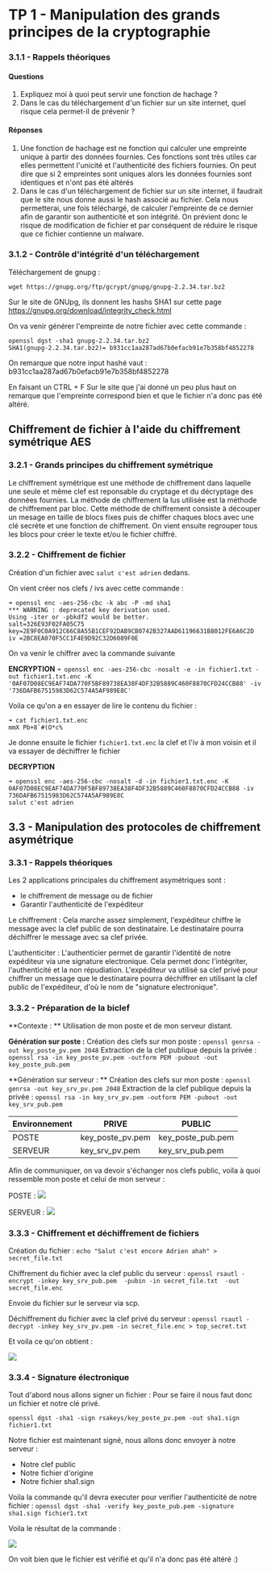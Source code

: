 # TP 1  -  Manipulation des grands principes de la cryptographie

### 3.1.1 - Rappels théoriques

#### Questions

1. Expliquez moi à quoi peut servir une fonction de hachage ? 
2. Dans le cas du téléchargement d'un fichier sur un site internet, quel risque cela permet-il de prévenir ?

#### Réponses

1. Une fonction de hachage est ne fonction qui calculer une empreinte unique à partir des données fournies. Ces fonctions sont très utiles car elles permettent l'unicité et l'authenticité des fichiers fournies. On peut dire que si 2 empreintes sont uniques alors les données fournies sont identiques et n'ont pas été altérés
2. Dans le cas d'un téléchargement de fichier sur un site internet, il faudrait que le site nous donne aussi le hash associé au fichier. Cela nous permetterai, une fois téléchargé, de calculer l'empreinte de ce dernier afin de garantir son authenticité et son intégrité. On prévient donc le risque de modification de fichier et par conséquent de réduire le risque que ce fichier contienne un malware.

### 3.1.2 - Contrôle d'intégrité d'un téléchargement

Téléchargement de gnupg : 

`wget https://gnupg.org/ftp/gcrypt/gnupg/gnupg-2.2.34.tar.bz2`

Sur le site de GNUpg, ils donnent les hashs SHA1 sur cette page https://gnupg.org/download/integrity_check.html

On va venir générer l'empreinte de notre fichier avec cette commande : 

```
openssl dgst -sha1 gnupg-2.2.34.tar.bz2 
SHA1(gnupg-2.2.34.tar.bz2)= b931cc1aa287ad67b0efacb91e7b358bf4852278
```

On remarque que notre input hashé vaut  : b931cc1aa287ad67b0efacb91e7b358bf4852278

En faisant un CTRL + F Sur le site que j'ai donné un peu plus haut on remarque que l'empreinte correspond bien et que le fichier n'a donc pas été altéré.


## Chiffrement de fichier à l'aide du chiffrement symétrique AES

### 3.2.1 - Grands principes du chiffrement symétrique

Le chiffrement symétrique est une méthode de chiffrement dans laquelle une seule et même clef est reponsable du cryptage et du décryptage des données fournies.
La méthode de chiffrement la lus utilisée est la méthode de chiffrement par bloc. Cette méthode de chiffrement consiste à découper un mesage en taille de blocs fixes puis de chiffer chaques blocs avec une clé secrète et une fonction de chiffrement. On vient ensuite regrouper tous les blocs pour créer le texte et/ou le fichier chiffré. 


### 3.2.2 -  Chiffrement de fichier 

Création d'un fichier avec `salut c'est adrien` dedans. 

On vient créer nos clefs / ivs avec cette commande : 

```
➜ openssl enc -aes-256-cbc -k abc -P -md sha1
*** WARNING : deprecated key derivation used.
Using -iter or -pbkdf2 would be better.
salt=326E93F02FA05C75
key=2E9F0C0A912C66C8A55B1CEF92DAB9CB0742B327AAD61196631B8012FE6A6C2D
iv =2BC8EA070F5CC1F4E9D92C32D6089F0E
```

On va venir le chiffrer avec la commande suivante

**ENCRYPTION**
`➜ openssl enc -aes-256-cbc -nosalt -e -in fichier1.txt -out fichier1.txt.enc -K '0AF07D08EC9EAF74DA770F5BF89738EA38F4DF32B5889C460F8870CFD24CCB88' -iv '736DAFB67515983D62C574A5AF989E8C'`

Voila ce qu'on a en essayer de lire le contenu du fichier : 
```
➜ cat fichier1.txt.enc 
mmX Pb+8`#(O*c%
```


Je donne ensuite le fichier `fichier1.txt.enc` la clef et l'iv à mon voisin et il va essayer de déchiffrer le fichier

**DECRYPTION**
```
➜ openssl enc -aes-256-cbc -nosalt -d -in fichier1.txt.enc -K 0AF07D08EC9EAF74DA770F5BF89738EA38F4DF32B5889C460F8870CFD24CCB88 -iv 736DAFB67515983D62C574A5AF989E8C
salut c'est adrien
````

## 3.3 - Manipulation des protocoles de chiffrement asymétrique

### 3.3.1 -  Rappels théoriques

Les 2 applications principales du chiffrement asymétriques sont : 
 - le chiffrement de message ou de fichier
 - Garantir l'authenticité de l'expéditeur

Le chiffrement : 
Cela marche assez simplement, l'expéditeur chiffre le message avec la clef public de son destinataire. Le destinataire pourra déchiffrer le message avec sa clef privée.

L'authenticiter : 
L'authenticier permet de garantir l'identité de notre expéditeur via une signature electronique. Cela permet donc l'intégriter, l'authenticité et la non répudiation. L'expéditeur va utilisé sa clef privé pour chiffrer un message que le destinataire pourra déchiffrer en utilisant la clef public de l'expéditeur, d'où le nom de "signature electronique".

### 3.3.2 - Préparation de la biclef

**Contexte : **
Utilisation de mon poste et de mon serveur distant.

**Génération sur poste :** 
Création des clefs sur mon poste :
`openssl genrsa -out key_poste_pv.pem 2048`
Extraction de la clef publique depuis la privée : 
`openssl rsa -in key_poste_pv.pem -outform PEM -pubout -out key_poste_pub.pem`

**Génération sur serveur : **
Création des clefs sur mon poste :
`openssl genrsa -out key_srv_pv.pem 2048`
Extraction de la clef publique depuis la privée : 
`openssl rsa -in key_srv_pv.pem -outform PEM -pubout -out key_srv_pub.pem`



| Environnement | PRIVE | PUBLIC |
| -------- | -------- | -------- |
| POSTE    | key_poste_pv.pem |  key_poste_pub.pem|
| SERVEUR  | key_srv_pv.pem | key_srv_pub.pem |

Afin de communiquer, on va devoir s'échanger nos clefs public, voila à quoi ressemble mon poste et celui de mon serveur : 

POSTE : 
![](https://i.imgur.com/D4Mgywh.png)

SERVEUR : 
![](https://i.imgur.com/s91lsSE.png)


### 3.3.3 - Chiffrement et déchiffrement de fichiers

Création du fichier : 
`echo "Salut c'est encore Adrien ahah" > secret_file.txt`

Chiffrement du fichier avec la clef public du serveur : 
`openssl rsautl -encrypt -inkey key_srv_pub.pem  -pubin -in secret_file.txt  -out secret_file.enc`

Envoie du fichier sur le serveur via scp.

Déchiffrement du fichier avec la clef privé du serveur : 
`openssl rsautl -decrypt -inkey key_srv_pv.pem -in secret_file.enc > top_secret.txt`

Et voila ce qu'on obtient : 

![](https://i.imgur.com/jJVFsgu.png)

### 3.3.4 - Signature électronique

Tout d'abord nous allons signer un fichier : 
Pour se faire il nous faut donc un fichier et notre clé privé.

`openssl dgst -sha1 -sign rsakeys/key_poste_pv.pem -out sha1.sign fichier1.txt`

Notre fichier est maintenant signé, nous allons donc envoyer à notre serveur  : 
 - Notre clef public
 - Notre fichier d'origine
 - Notre fichier sha1.sign

Voila la commande qu'il devra executer pour verifier l'authenticité de notre fichier : 
`openssl dgst -sha1 -verify key_poste_pub.pem -signature sha1.sign fichier1.txt`

Voila le résultat de la commande : 

![](https://i.imgur.com/05bf7Zh.png)

On voit bien que le fichier est vérifié et qu'il n'a donc pas été altéré :)